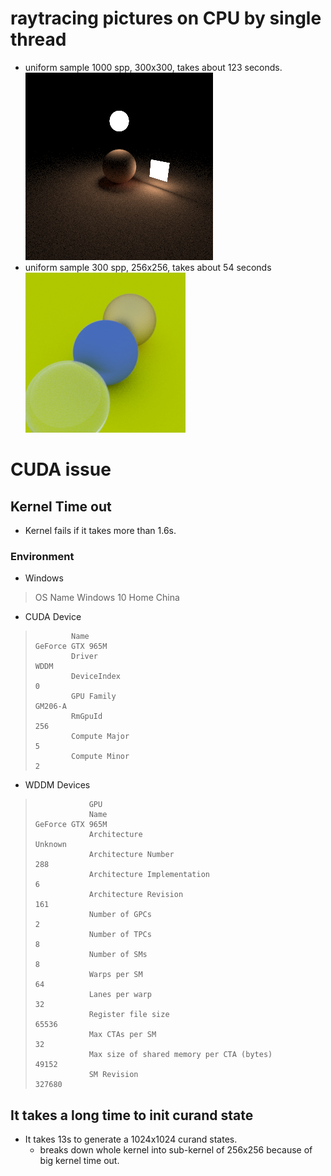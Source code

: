 # raytracing pictures on CPU by single thread
- uniform sample 1000 spp, 300x300, takes about 123 seconds.   
   ![result](raytracingthenextweek/image/image-300-300-1000-122.png)      
- uniform sample 300 spp, 256x256, takes about 54 seconds    
   ![result](raytracinginoneweekend/image/image-256-256-300-53-refract-not-buggy.png)   
    
# CUDA issue

## Kernel Time out
- Kernel fails if it takes more than 1.6s.

### Environment
- Windows
>  OS Name                                                                 Windows 10 Home China

-  CUDA Device
>             Name                                                                GeForce GTX 965M
>             Driver                                                              WDDM
>             DeviceIndex                                                         0
>             GPU Family                                                          GM206-A
>             RmGpuId                                                             256
>             Compute Major                                                       5
>             Compute Minor                                                       2


- WDDM Devices

>                 GPU
>                 Name                                                            GeForce GTX 965M
>                 Architecture                                                    Unknown
>                 Architecture Number                                             288
>                 Architecture Implementation                                     6
>                 Architecture Revision                                           161
>                 Number of GPCs                                                  2
>                 Number of TPCs                                                  8
>                 Number of SMs                                                   8
>                 Warps per SM                                                    64
>                 Lanes per warp                                                  32
>                 Register file size                                              65536
>                 Max CTAs per SM                                                 32
>                 Max size of shared memory per CTA (bytes)                       49152
>                 SM Revision                                                     327680

## It takes a long time to init curand state
- It takes 13s to generate a 1024x1024 curand states.
  - breaks down whole kernel into sub-kernel of 256x256 because of big kernel time out.


